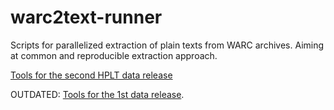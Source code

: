 # warc2text-runner
Scripts for parallelized extraction of plain texts from WARC archives. Aiming at common and reproducible extraction approach.

[Tools for the second HPLT data release](two/README.MD)

OUTDATED: [Tools for the 1st data release](one/README.md).

